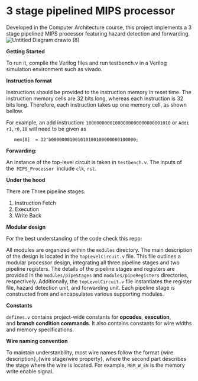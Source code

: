 # 3 stage pipelined MIPS processor
Developed in the Computer Architecture course, this project implements a 3 stage pipelined MIPS processor featuring hazard detection and forwarding.   
![Untitled Diagram drawio (8)](https://github.com/user-attachments/assets/d351df12-bafd-40cb-b76a-7141539cec03)


**Getting Started**

To run it, compile the Verilog files and run testbench.v in a Verilog simulation environment such as vivado.

**Instruction format**

Instructions should be provided to the instruction memory in reset time. The instruction memory cells are 32 bits long, whereas each instruction is 32 bits long. Therefore, each instruction takes up one memory cell, as shown bellow.

For example, an add instruction: `10000000001000000000000000001010` or `Addi r1,r0,10` will need to be given as

```
   mem[0]  = 32'b00000001001010100100000000100000;
```

**Forwarding:**

An instance of the top-level circuit is taken in `testbench.v`. The inputs of the  `MIPS_Processor`  include `clk`, `rst`. 

**Under the hood**

There are Three pipeline stages:

1. Instruction Fetch
2. Execution
3. Write Back

**Modular design**

For the best understanding of the code check this repo:

All modules are organized within the `modules` directory. The main description of the design is located in the `topLevelCircuit.v` file. This file outlines a modular processor design, integrating all three pipeline stages and two pipeline registers. The details of the pipeline stages and registers are provided in the `modules/pipeStages` and `modules/pipeRegisters` directories, respectively. Additionally, the `topLevelCircuit.v` file instantiates the register file, hazard detection unit, and forwarding unit. Each pipeline stage is constructed from and encapsulates various supporting modules.

**Constants**

`defines.v` contains project-wide constants for **opcodes**, **execution**, and **branch condition commands**. It also contains constants for wire widths and memory specifications.

**Wire naming convention**

To maintain understanbility, most wire names follow the format {wire description}_{wire stage/wire property}, where the second part describes the stage where the wire is located. For example, `MEM_W_EN` is the memory write enable signal.
